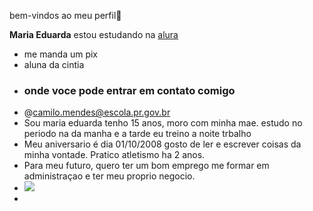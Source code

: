 bem-vindos ao meu perfil🩵

**Maria Eduarda**
estou estudando na [alura](https://www.alura.com.br/)
- me manda um pix
- aluna da cintia
- ### onde voce pode entrar em contato comigo
- @camilo.mendes@escola.pr.gov.br
- Sou maria eduarda tenho 15 anos, moro com minha mae. estudo no periodo na da manha e a tarde eu treino a noite trbalho
- Meu aniversario é dia 01/10/2008 gosto de ler e escrever coisas da minha vontade. Pratico atletismo ha 2 anos.
- Para meu futuro, quero ter um bom emprego me formar em administraçao e ter meu proprio negocio.
- ![](https://media.tenor.com/6ECsVW78R7AAAAAM/tangled-rapunzel.gif)
- 
